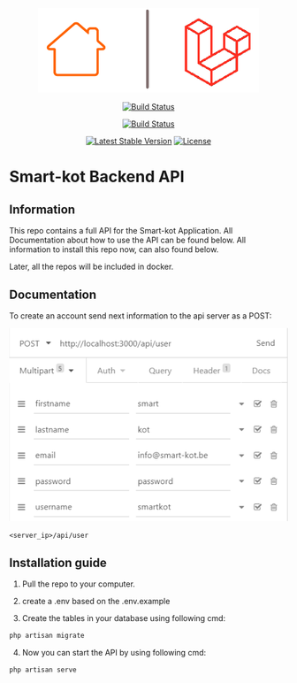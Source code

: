 <p align="center"><img src="./img/smartkot_laravel.png" width="400"></p>

<p align="center">
<a href="https://travis-ci.org/laravel/framework"><img src="https://img.shields.io/github/workflow/status/smart-kot/backend-API/Laravel/master?label=Laravel%20Master%20Build&logo=laravel&logoColor=white" alt="Build Status"></a>
<p>

<p align="center">
<a href="https://travis-ci.org/laravel/framework"><img src="https://img.shields.io/github/workflow/status/smart-kot/backend-API/Laravel/dev?label=Laravel%20Dev%20Build&logo=laravel&logoColor=white" alt="Build Status"></a>
<p>

<p align="center">
<a href="https://packagist.org/packages/laravel/framework"><img src="https://poser.pugx.org/laravel/framework/v/stable.svg" alt="Latest Stable Version"></a>
<a href="https://packagist.org/packages/laravel/framework"><img src="https://poser.pugx.org/laravel/framework/license.svg" alt="License"></a>
</p>

# Smart-kot Backend API

## Information

This repo contains a full API for the Smart-kot Application. All Documentation about how to use the API can be found below. All information to install this repo now, can also found below. 

Later, all the repos will be included in docker.

## Documentation

To create an account send next information to the api server as a POST:

![createUser](./img/createUser.png)

``` text
<server_ip>/api/user
```

## Installation guide

1. Pull the repo to your computer.

2. create a .env based on the .env.example

3. Create the tables in your database using following cmd:

``` bash
php artisan migrate
```

4. Now you can start the API by using following cmd:

``` bash
php artisan serve
```
